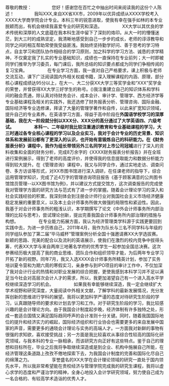 尊敬的教授： 
　　 
　　您好！感谢您在百忙之中抽出时间来阅读我的这份个人陈述！ 
　　 
　　我叫XXX,来自XX省XX市，2009年以优异成绩从XXXX学校考入XXXX大学商学院会计专业。本科三年的锐意进取，使我有幸在强手如林的本专业脱颖而出，有机会继续我喜爱专业的研究和深造。 
　　 
　　XX大学以其优良的学术传统和深厚的人文底蕴在我本科生涯中留下了深刻的烙印。从大一时的懵懂迷茫，到大三时的成熟坚定，我清晰地感受到自己一步步的成长，老师的谆谆教导和同学之间的相互帮助常使我受益匪浅。我始终坚持勤学好问、善于思考的学习特点，自主学习和团队协作相结合的学习原则，加之科学的学习方法、诚恳的求学精神，不仅奠定我了扎实的专业基础知识，成绩也一直保持在专业前列；大一时即被同学们推举为学习委员，每门课后，我所总结的知识要点都成为同学们争相传阅的复习宝典。 
　　 
　　在专业学习方面，我一直对自己严格要求，课上积极与老师交流互动，课下广泛阅读国内外相关权威书籍，深入理解课程的内涵、原理，部分核心课程成绩达95分以上，在大一、大二分获XX大学三等奖学金和“XXX”奖学金的荣誉，并曾获得XX大学三好学生的称号。()我注重建立自己的知识体系和学科间的融会贯通，除认真对待财务会计、成本会计、审计学、管理学、西方经济学等专业基础课程及相关的实践外，我还选修了财务报表分析、管理咨询、国际金融、国际经济等专业选修课，拜读了大量的管理学著作和自传，以此来扩宽知识领域，提升自己的专业素养。在英语学习方面，得益于高中阶段在**外国语学校学习的深厚基础，我在大一阶段就分别以XXX分、XXX分的高分通过了大学英语四、六级考试。 
　　 
　　本科一、二年级时我比较注重通识教育和专业基础课程的学习，大三时通过各专业核心课程的学习以及企业实习，我对于会计专业的历史背景、知识体系和发展前沿都有了更深入的认识，也开始有意锻炼自己的科研能力。在《财务报表分析》课程中，我作为组长带领另外三名同学对上市公司冠城**进行了深入的资料收集和全面的财务分析，完成8万余字的《XXXX财务报表分析报告》并在全班进行案例展示，得到了老师的高度评价，并使得我的信息提取能力和数据分析能力得到较大提升。在《管理咨询》课程中，我又与同学合作，通过实地走访、调查问卷、多方访谈等形式，对XX市图书馆进行深入调研，在任课老师的指导下，综合运用管理学知识，完成了近4万字的管理咨询项目报告《基于顾客满意的公共图书馆馆员管理--以XX图书馆为例》，并以建议方式提交馆方，这次调查报告的完成使我对管理学方面的研究方法与范式有了进一步的掌握。随着会计理论学习的深入和社会实践经验的积累，我深刻体会到注册会计师行业对我国社会主义市场经济健康稳定发展的重要意义，以及本土会计师事务所做大做强的局限性和紧迫性。因此，我基于对会计师事务所的粗浅认识，本学期撰写了论文《中外会计师事务所内部治理的比较与思考》，尝试理论创新，提出完善我国会计师事务所内部治理的措施与构想。 
　　 
　　在专业能力拓展方面，我认为经济管理类学科源于实践更要回到实践中去，为进一步历练自己，2011年4月，我作为队长与三名不同学科与年级的同学组队参加了第二届“毕马威杯”管理案例分析全国十强邀请赛XX大学选拔赛。新颖的思路、完美的配合以及流利的英语展示，使我们在激烈的校内竞争中拔得头筹，代表XX大学与来自两岸三地著名学府的优秀学生一起参加全国总决赛。这次参赛经历极大提高了我的商业思维、团队合作和组织领导才能，为后两年专业学习开拓了新的视野。同年7月，我又入选XXXX会计师事务所精英计划，参加了实务培训夏令营和为期六周的寒假实习，亲身参与到IPO项目的审计工作中，不仅加深了我对会计行业的热情和对职业发展的综合把握，更使我感到本科学习并不足以满足当今社会对高层次会计人才的需求，所以，我更加渴望自己有一个进入高水平学校继续深造学习的机会。 
　　 
　　如果我有幸能够继续深造，我一定会继续扩大学术视野和研究深度，大量阅读中外相关文献，了解学科的最新发展情况，充分发挥创新的思维进行学科的展望。我将以更加科学严谨的态度对待研究生阶段的学习，认真跟随导师的要求和计划去学习和工作。对于研究生阶段的学习，我比较感兴趣的是会计理论方向。由于我国会计制度起步晚，经济体制有许多独特之处，形成一套适合国情又满足国际趋同呼声的会计准则十分关键。同时，随着我国国际地位的提升和经济实力的崛起，国际经济组织和行业协会也需要更多的来自发展中国家的声音，需要更多的通晓会计理论与实务的高端人才。一方面我对新鲜的事物有很强的求知欲，喜欢接受挑战；另一方面是我比较喜欢从事综合性较高的国际化研究领域，与我本科的专业一脉相承，而该研究方向正好有这些特点。鉴于自己的理想和目标所在，毕业之后我将争取继续深造或是到企业、机构中施展自己所能，在经济管理这条道路上孜孜不倦地探索下去，为我国会计制度的完善和国际化尽自己的绵薄之力。 
　　 
　　享誉盛名的XX大学在会计理论领域的研究一直处于国内领先水平，所以我非常希望能在贵校经济与管理学院完成我的研究生课程，我将以虚心求学的态度和严谨治学的精神，全身心地投入会计学研究领域，努力使自己成为一名合格的、有较高学术造诣的优秀人才。